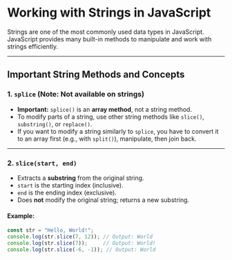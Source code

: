 # Working with Strings in JavaScript

Strings are one of the most commonly used data types in JavaScript. JavaScript provides many built-in methods to manipulate and work with strings efficiently.

---

## Important String Methods and Concepts

### 1. `splice` (Note: **Not available on strings**)
- **Important:** `splice()` is an **array method**, not a string method.
- To modify parts of a string, use other string methods like `slice()`, `substring()`, or `replace()`.
- If you want to modify a string similarly to `splice`, you have to convert it to an array first (e.g., with `split()`), manipulate, then join back.

---

### 2. `slice(start, end)`

- Extracts a **substring** from the original string.
- `start` is the starting index (inclusive).
- `end` is the ending index (exclusive).
- Does **not** modify the original string; returns a new substring.

#### Example:

```javascript
const str = "Hello, World!";
console.log(str.slice(7, 12)); // Output: World
console.log(str.slice(7));     // Output: World!
console.log(str.slice(-6, -1)); // Output: World

